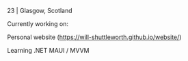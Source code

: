 23 | Glasgow, Scotland

Currently working on: 

Personal website (https://will-shuttleworth.github.io/website/)

Learning .NET MAUI / MVVM
